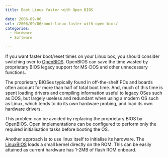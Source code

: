 ```yaml
---
title: Boot Linux faster with Open BIOS

date: 2006-09-06
url: /2006/09/06/boot-linux-faster-with-open-bios/
categories:
  - Hardware
  - Software

---
```

If you want faster boot/reset times on your Linux box, you should consider switching over to [OpenBIOS][1]. OpenBIOS can save the time wasted by proprietary BIOS legacy support for MS-DOS and other unnecessary functions.
  
The proprietary BIOSes typically found in off-the-shelf PCs and boards often account for more than half of total boot time. And, much of this time is spent loading drivers and compiling information useful to legacy OSes such as DOS, but largely useless and redundant when using a modern OS such as Linux, which tends to do its own hardware probing, and load its own hardware drivers.

This problem can be avoided by replacing the proprietary BIOS by OpenBIOS. Open implementations can be configured to perform only the required initialisation tasks before booting the OS.

Another approach is to use linux itself to initialise its hardware. The [LinuxBIOS][2] loads a small kernel directly on the ROM. This can be easily attained as current hardware has 1-2MB of flash ROM onboard.

 [1]: http://www.openfirmware.org/
 [2]: http://www.linuxbios.org/